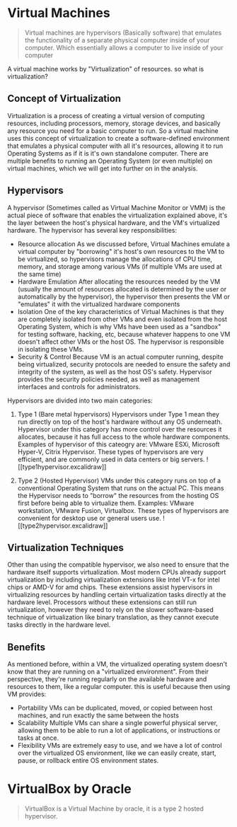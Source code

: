 # Virtual Machines

> Virtual machines are hypervisors (Basically software) that emulates the functionality of a separate physical computer inside of your computer. Which essentially allows a computer to live inside of your computer


A virtual machine works by "Virtualization" of resources. so what is virtualization?

## Concept of Virtualization

Virtualization is a process of creating a virtual version of computing resources, including processors, memory, storage devices, and basically any resource you need for a basic computer to run. 
So a virtual machine uses this concept of virtualization to create a software-defined environment that emulates a physical computer with all it's resources, allowing it to run Operating Systems as if it is it's own standalone computer.
There are multiple benefits to running an Operating System (or even multiple) on virtual machines, which we will get into further on in the analysis.


## Hypervisors

A hypervisor (Sometimes called as Virtual Machine Monitor or VMM) is the actual piece of software that enables the virtualization explained above, it's the layer between the host's physical hardware, and the VM's virtualized hardware. The hypervisor has several key responsibilities:
- Resource allocation
	As we discussed before, Virtual Machines emulate a virtual computer by "borrowing" it's host's own resources to the VM to be virtualized, so hypervisors manage the allocations of CPU time, memory, and storage among various VMs (if multiple VMs are used at the same time)
- Hardware Emulation
	After allocating the resources needed by the VM (usually the amount of resources allocated is determined by the user or automatically by the hypervisor), the hypervisor then presents the VM or "emulates" it with the virtualized  hardware components
- Isolation
	One of the key characteristics of Virtual Machines is that they are completely isolated from other VMs and even isolated from the host Operating System, which is why VMs have been used as a "sandbox" for testing software, hacking, etc, because whatever happens to one VM doesn't affect other VMs or the host OS. The hypervisor is responsible in isolating these VMs.
- Security & Control
	Because VM is an actual computer running, despite being virtualized, security protocols are needed to ensure the safety and integrity of the system, as well as the host OS's safety. Hypervisor provides the security policies needed, as well as management interfaces and controls for administrators.


Hypervisors are divided into two main categories:

1. Type 1 (Bare metal hypervisors)
	Hypervisors under Type 1 mean they run directly on top of the host's hardware without any OS underneath. Hypervisor under this category has more control over the resources it allocates, because it has full access to the whole hardware components. Examples of hypervisor of this cateogry are: VMware ESXi, Microsoft Hyper-V, Citrix Hypervisor. These types of hypervisors are very efficient, and are commonly used in data centers or big servers.
	![[type1hypervisor.excalidraw]]

2. Type 2 (Hosted Hypervisor)
	VMs under this category runs on top of a conventional Operating System that runs on the actual PC. This means the Hypervisor needs to "borrow" the resources from the hosting OS first before being able to virtualize them. Examples: VMware workstation, VMware Fusion, Virtualbox. These types of hypervisors are convenient for desktop use or general users use.
	![[type2hypervisor.excalidraw]]


## Virtualization Techniques

Other than using the compatible hypervisor, we also need to ensure that the hardware itself supports virtualization. Most modern CPUs already support virtualization by including virtualization extensions like Intel VT-x for intel chips or AMD-V for amd chips. These extensions assist hypervisors in virtualizing resources by handling certain virtualization tasks directly at the hardware level.
Processors without these extensions can still run virtualization, however they need to rely on the slower software-based technique of virtualization like binary translation, as they cannot execute tasks directly in the hardware level.

## Benefits

As mentioned before, within a VM, the virtualized operating system doesn't know that they are running on a "virtualized environment". From their perspective, they're running regularly on the available hardware and resources to them, like a regular computer. this is useful because then using VM provides:

- Portability
	VMs can be duplicated, moved, or copied between host machines, and run exactly the same between the hosts
- Scalability
	Multiple VMs can share a single powerful physical server, allowing them to be able to run a lot of applications, or instructions or tasks at once.
- Flexibility
	VMs are extremely easy to use, and we have a lot of control over the virtualized OS environment, like we can easily create, start, pause, or rollback entire OS environment states.



# VirtualBox by Oracle

>VirtualBox is a Virtual Machine by oracle, it is a type 2 hosted hypervisor. 